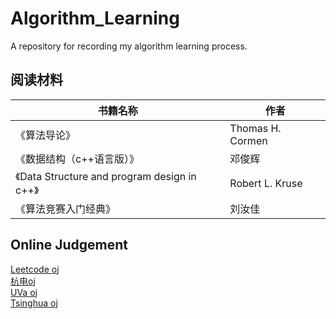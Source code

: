# Algorithm_Learning
A repository for recording my algorithm learning process.

## 阅读材料

| 书籍名称                                     | 作者             |
|----------------------------------------------|------------------|
| 《算法导论》                                 | Thomas H. Cormen |
| 《数据结构（c++语言版）》                    | 邓俊辉           |
| 《Data Structure and program design in c++》 | Robert L. Kruse  |
| 《算法竞赛入门经典》                         | 刘汝佳           |

## Online Judgement
[Leetcode oj](https://leetcode-cn.com/)  
[杭电oj](http://acm.hdu.edu.cn/)  
[UVa oj](https://onlinejudge.org/index.php?option=com_onlinejudge&Itemid=8&category=26)  
[Tsinghua oj](https://dsa.cs.tsinghua.edu.cn/oj/index.shtml)  
